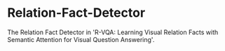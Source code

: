 # Relation-Fact-Detector
The Relation Fact Detector in  'R-VQA: Learning Visual Relation Facts with Semantic Attention for Visual Question Answering'.
